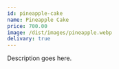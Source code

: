 ```yaml
---
id: pineapple-cake
name: Pineapple Cake
price: 700.00
image: /dist/images/pineapple.webp
delivary: true
---
```

Description goes here.